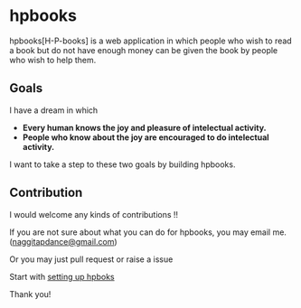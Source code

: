 # hpbooks

hpbooks[H-P-books] is a web application in which people who wish to read a book but do not have enough money can be given the book by people who wish to help them.

## Goals

I have a dream in which

- **Every human knows the joy and pleasure of intelectual activity.**
- **People who know about the joy are encouraged to do intelectual activity.**

I want to take a step to these two goals by building hpbooks.

## Contribution

I would welcome any kinds of contributions !!

If you are not sure about what you can do for hpbooks, you may email me. (naggitapdance@gmail.com)

Or you may just pull request or raise a issue

Start with [setting up hpboks](https://github.com/Naggi-Goishi/hpbooks/wiki/setting-up-hpbooks)

Thank you!